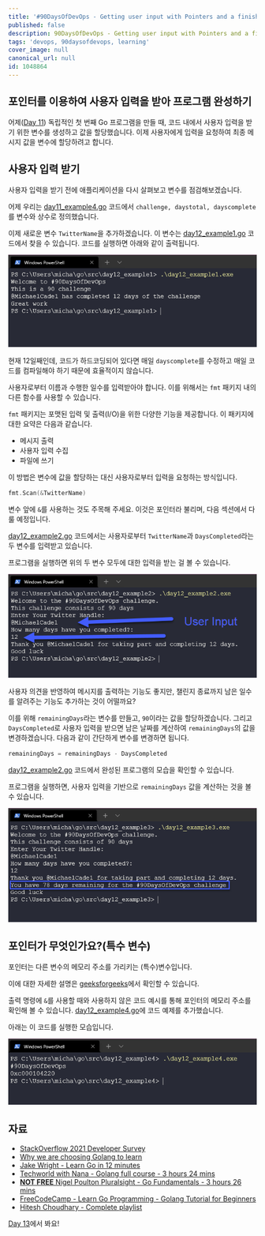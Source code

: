 ```yaml
---
title: '#90DaysOfDevOps - Getting user input with Pointers and a finished program - Day 12'
published: false
description: 90DaysOfDevOps - Getting user input with Pointers and a finished program
tags: 'devops, 90daysofdevops, learning'
cover_image: null
canonical_url: null
id: 1048864
---
```


## 포인터를 이용하여 사용자 입력을 받아 프로그램 완성하기

어제([Day 11](day11.md)) 독립적인 첫 번째 Go 프로그램을 만들 때, 코드 내에서 사용자 입력을 받기 위한 변수를 생성하고 값을 할당했습니다. 이제 사용자에게 입력을 요청하여 최종 메시지 값을 변수에 할당하려고 합니다.

## 사용자 입력 받기

사용자 입력을 받기 전에 애플리케이션을 다시 살펴보고 변수를 점검해보겠습니다.

어제 우리는 [day11_example4.go](/2022/Days/Go/day11_example4.go) 코드에서 `challenge, daystotal, dayscomplete`를 변수와 상수로 정의했습니다.

이제 새로운 변수 `TwitterName`을 추가하겠습니다. 이 변수는 [day12_example1.go](/2022/Days/Go/day12_example1.go) 코드에서 찾을 수 있습니다. 코드를 실행하면 아래와 같이 출력됩니다.

![](/2022/Days/Images/Day12_Go1.png)

현재 12일째인데, 코드가 하드코딩되어 있다면 매일 `dayscomplete`를 수정하고 매일 코드를 컴파일해야 하기 때문에 효율적이지 않습니다.

사용자로부터 이름과 수행한 일수를 입력받아야 합니다. 이를 위해서는 `fmt` 패키지 내의 다른 함수를 사용할 수 있습니다.

`fmt` 패키지는 포맷된 입력 및 출력(I/O)을 위한 다양한 기능을 제공합니다. 이 패키지에 대한 요약은 다음과 같습니다.

- 메시지 출력
- 사용자 입력 수집
- 파일에 쓰기

이 방법은 변수에 값을 할당하는 대신 사용자로부터 입력을 요청하는 방식입니다.

```go
fmt.Scan(&TwitterName)
```

변수 앞에 `&`를 사용하는 것도 주목해 주세요. 이것은 포인터라 불리며, 다음 섹션에서 다룰 예정입니다.

[day12_example2.go](/2022/Days/Go/day12_example2.go) 코드에서는 사용자로부터 `TwitterName`과 `DaysCompleted`라는 두 변수를 입력받고 있습니다.

프로그램을 실행하면 위의 두 변수 모두에 대한 입력을 받는 걸 볼 수 있습니다.

![](/2022/Days/Images/Day12_Go2.png)

사용자 의견을 반영하여 메시지를 출력하는 기능도 좋지만, 챌린지 종료까지 남은 일수를 알려주는 기능도 추가하는 것이 어떨까요?

이를 위해 `remainingDays`라는 변수를 만들고, `90`이라는 값을 할당하겠습니다. 그리고 `DaysCompleted`로 사용자 입력을 받으면 남은 날짜를 계산하여 `remainingDays`의 값을 변경하겠습니다. 다음과 같이 간단하게 변수를 변경하면 됩니다.

```go
remainingDays = remainingDays - DaysCompleted
```

[day12_example2.go](/2022/Days/Go/day12_example3.go) 코드에서 완성된 프로그램의 모습을 확인할 수 있습니다.

프로그램을 실행하면, 사용자 입력을 기반으로 `remainingDays` 값을 계산하는 것을 볼 수 있습니다.

![](/2022/Days/Images/Day12_Go3.png)

## 포인터가 무엇인가요?(특수 변수)

포인터는 다른 변수의 메모리 주소를 가리키는 (특수)변수입니다.

이에 대한 자세한 설명은 [geeksforgeeks](https://www.geeksforgeeks.org/pointers-in-golang/)에서 확인할 수 있습니다.

출력 명령에 `&`를 사용할 때와 사용하지 않은 코드 예시를 통해 포인터의 메모리 주소를 확인해 볼 수 있습니다. [day12_example4.go](/2022/Days/Go/day12_example4.go)에 코드 예제를 추가했습니다.

아래는 이 코드를 실행한 모습입니다.

![](/2022/Days/Images/Day12_Go4.png)

## 자료

- [StackOverflow 2021 Developer Survey](https://insights.stackoverflow.com/survey/2021)
- [Why we are choosing Golang to learn](https://www.youtube.com/watch?v=7pLqIIAqZD4&t=9s)
- [Jake Wright - Learn Go in 12 minutes](https://www.youtube.com/watch?v=C8LgvuEBraI&t=312s)
- [Techworld with Nana - Golang full course - 3 hours 24 mins](https://www.youtube.com/watch?v=yyUHQIec83I)
- [**NOT FREE** Nigel Poulton Pluralsight - Go Fundamentals - 3 hours 26 mins](https://www.pluralsight.com/courses/go-fundamentals)
- [FreeCodeCamp - Learn Go Programming - Golang Tutorial for Beginners](https://www.youtube.com/watch?v=YS4e4q9oBaU&t=1025s)
- [Hitesh Choudhary - Complete playlist](https://www.youtube.com/playlist?list=PLRAV69dS1uWSR89FRQGZ6q9BR2b44Tr9N)

[Day 13](day13.md)에서 봐요!

